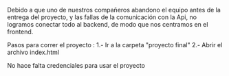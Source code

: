 Debido a que uno de nuestros compañeros abandono el equipo antes de la  entrega del proyecto, y las fallas de la comunicación con la Api, no logramos conectar todo al backend, de modo que nos centramos en el frontend.

Pasos para correr el proyecto :
  1.- Ir a la carpeta "proyecto final"
  2.- Abrir el archivo index.html
  
No hace falta credenciales para usar el proyecto
